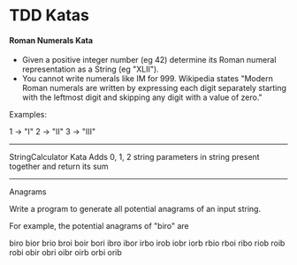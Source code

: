 TDD Katas
===================

#### Roman Numerals Kata

  - Given a positive integer number (eg 42) determine
  its Roman numeral representation as a String (eg "XLII").
  - You cannot write numerals like IM for 999.
  Wikipedia states "Modern Roman numerals are written by
  expressing each digit separately starting with the
  leftmost digit and skipping any digit with a value of zero."
  
  Examples:
  
   1 -> "I"
   2 -> "II" 
   3 -> "III" 

---

StringCalculator Kata
Adds 0, 1, 2 string parameters in string present together and return its sum

---

Anagrams

Write a program to generate all potential 
anagrams of an input string.

For example, the potential anagrams of "biro" are

biro bior brio broi boir bori
ibro ibor irbo irob iobr iorb
rbio rboi ribo riob roib robi
obir obri oibr oirb orbi orib
